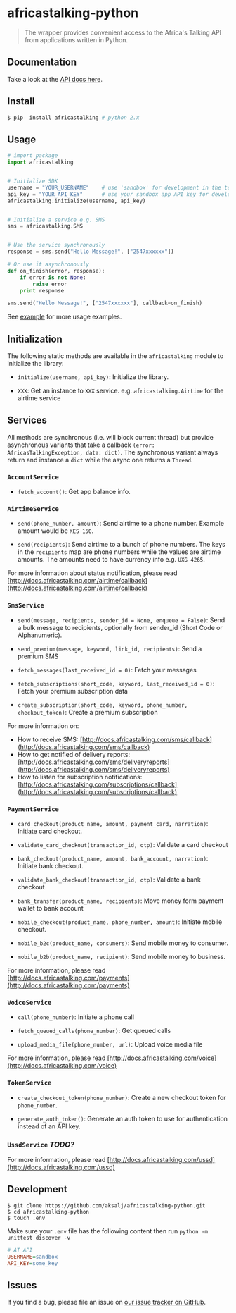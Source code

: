 # africastalking-python

> The wrapper provides convenient access to the Africa's Talking API from applications written in Python.


## Documentation
Take a look at the [API docs here](http://docs.africastalking.com).

## Install

```bash
$ pip  install africastalking # python 2.x
```


## Usage

```python
# import package
import africastalking


# Initialize SDK
username = "YOUR_USERNAME"    # use 'sandbox' for development in the test environment
api_key = "YOUR_API_KEY"      # use your sandbox app API key for development in the test environment
africastalking.initialize(username, api_key)


# Initialize a service e.g. SMS
sms = africastalking.SMS


# Use the service synchronously
response = sms.send("Hello Message!", ["2547xxxxxx"])

# Or use it asynchronously
def on_finish(error, response):
    if error is not None:
        raise error
    print response

sms.send("Hello Message!", ["2547xxxxxx"], callback=on_finish)    

```

See [example](example/) for more usage examples.


## Initialization

The following static methods are available in the `africastalking` module to initialize the library:

- `initialize(username, api_key)`: Initialize the library.

- `XXX`: Get an instance to `XXX` service. e.g. `africastalking.Airtime` for the airtime service

## Services

All methods are synchronous (i.e. will block current thread) but provide asynchronous variants that take a callback `(error: AfricasTalkingException, data: dict)`.
The synchronous variant always return and instance a `dict` while the async one returns a `Thread`.

### `AccountService`

- `fetch_account()`: Get app balance info.

### `AirtimeService`

- `send(phone_number, amount)`: Send airtime to a phone number. Example amount would be `KES 150`.

- `send(recipients)`: Send airtime to a bunch of phone numbers. The keys in the `recipients` map are phone numbers while the values are airtime amounts. The amounts need to have currency info e.g. `UXG 4265`.

For more information about status notification, please read [http://docs.africastalking.com/airtime/callback](http://docs.africastalking.com/airtime/callback)


### `SmsService`

- `send(message, recipients, sender_id = None, enqueue = False)`: Send a bulk message to recipients, optionally from sender_id (Short Code or Alphanumeric).

- `send_premium(message, keyword, link_id, recipients)`: Send a premium SMS

- `fetch_messages(last_received_id = 0)`: Fetch your messages

- `fetch_subscriptions(short_code, keyword, last_received_id = 0)`: Fetch your premium subscription data

- `create_subscription(short_code, keyword, phone_number, checkout_token)`: Create a premium subscription

For more information on: 

- How to receive SMS: [http://docs.africastalking.com/sms/callback](http://docs.africastalking.com/sms/callback)
- How to get notified of delivery reports: [http://docs.africastalking.com/sms/deliveryreports](http://docs.africastalking.com/sms/deliveryreports)
- How to listen for subscription notifications: [http://docs.africastalking.com/subscriptions/callback](http://docs.africastalking.com/subscriptions/callback)

### `PaymentService`

- `card_checkout(product_name, amount, payment_card, narration)`: Initiate card checkout.

- `validate_card_checkout(transaction_id, otp)`: Validate a card checkout

- `bank_checkout(product_name, amount, bank_account, narration)`: Initiate bank checkout.

- `validate_bank_checkout(transaction_id, otp)`: Validate a bank checkout

- `bank_transfer(product_name, recipients)`: Move money form payment wallet to bank account

- `mobile_checkout(product_name, phone_number, amount)`: Initiate mobile checkout.

- `mobile_b2c(product_name, consumers)`: Send mobile money to consumer. 

- `mobile_b2b(product_name, recipient)`: Send mobile money to business.


For more information, please read [http://docs.africastalking.com/payments](http://docs.africastalking.com/payments)

### `VoiceService`

- `call(phone_number)`: Initiate a phone call

- `fetch_queued_calls(phone_number)`: Get queued calls

- `upload_media_file(phone_number, url)`: Upload voice media file


For more information, please read [http://docs.africastalking.com/voice](http://docs.africastalking.com/voice)


### `TokenService`

- `create_checkout_token(phone_number)`: Create a new checkout token for `phone_number`.

- `generate_auth_token()`: Generate an auth token to use for authentication instead of an API key.

### `UssdService` *TODO?*

For more information, please read [http://docs.africastalking.com/ussd](http://docs.africastalking.com/ussd)


## Development
```shell
$ git clone https://github.com/aksalj/africastalking-python.git
$ cd africastalking-python
$ touch .env
```

Make sure your `.env` file has the following content then run `python -m unittest discover -v`

```ini
# AT API
USERNAME=sandbox
API_KEY=some_key
```

## Issues

If you find a bug, please file an issue on [our issue tracker on GitHub](https://github.com/AfricasTalkingLtd/africastalking-python/issues).